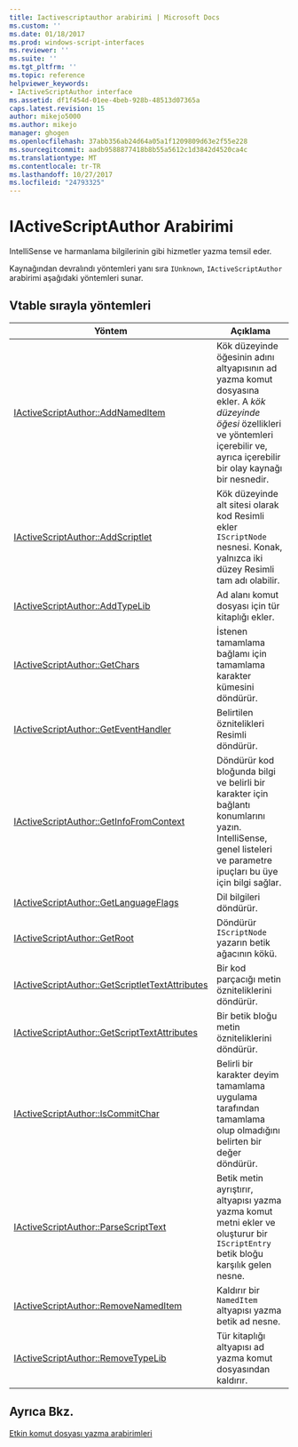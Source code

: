 ```yaml
---
title: Iactivescriptauthor arabirimi | Microsoft Docs
ms.custom: ''
ms.date: 01/18/2017
ms.prod: windows-script-interfaces
ms.reviewer: ''
ms.suite: ''
ms.tgt_pltfrm: ''
ms.topic: reference
helpviewer_keywords:
- IActiveScriptAuthor interface
ms.assetid: df1f454d-01ee-4beb-928b-48513d07365a
caps.latest.revision: 15
author: mikejo5000
ms.author: mikejo
manager: ghogen
ms.openlocfilehash: 37abb356ab24d64a05a1f1209809d63e2f55e228
ms.sourcegitcommit: aadb9588877418b8b55a5612c1d3842d4520ca4c
ms.translationtype: MT
ms.contentlocale: tr-TR
ms.lasthandoff: 10/27/2017
ms.locfileid: "24793325"
---
```

# <a name="iactivescriptauthor-interface"></a>IActiveScriptAuthor Arabirimi
IntelliSense ve harmanlama bilgilerinin gibi hizmetler yazma temsil eder.  
  
 Kaynağından devralındı yöntemleri yanı sıra `IUnknown`, `IActiveScriptAuthor` arabirimi aşağıdaki yöntemleri sunar.  
  
## <a name="methods-in-vtable-order"></a>Vtable sırayla yöntemleri  
  
|Yöntem|Açıklama|  
|------------|-----------------|  
|[IActiveScriptAuthor::AddNamedItem](../../winscript/reference/iactivescriptauthor-addnameditem.md)|Kök düzeyinde öğesinin adını altyapısının ad yazma komut dosyasına ekler. A *kök düzeyinde öğesi* özellikleri ve yöntemleri içerebilir ve, ayrıca içerebilir bir olay kaynağı bir nesnedir.|  
|[IActiveScriptAuthor::AddScriptlet](../../winscript/reference/iactivescriptauthor-addscriptlet.md)|Kök düzeyinde alt sitesi olarak kod Resimli ekler `IScriptNode` nesnesi. Konak, yalnızca iki düzey Resimli tam adı olabilir.|  
|[IActiveScriptAuthor::AddTypeLib](../../winscript/reference/iactivescriptauthor-addtypelib.md)|Ad alanı komut dosyası için tür kitaplığı ekler.|  
|[IActiveScriptAuthor::GetChars](../../winscript/reference/iactivescriptauthor-getchars.md)|İstenen tamamlama bağlamı için tamamlama karakter kümesini döndürür.|  
|[IActiveScriptAuthor::GetEventHandler](../../winscript/reference/iactivescriptauthor-geteventhandler.md)|Belirtilen öznitelikleri Resimli döndürür.|  
|[IActiveScriptAuthor::GetInfoFromContext](../../winscript/reference/iactivescriptauthor-getinfofromcontext.md)|Döndürür kod bloğunda bilgi ve belirli bir karakter için bağlantı konumlarını yazın. IntelliSense, genel listeleri ve parametre ipuçları bu üye için bilgi sağlar.|  
|[IActiveScriptAuthor::GetLanguageFlags](../../winscript/reference/iactivescriptauthor-getlanguageflags.md)|Dil bilgileri döndürür.|  
|[IActiveScriptAuthor::GetRoot](../../winscript/reference/iactivescriptauthor-getroot.md)|Döndürür `IScriptNode` yazarın betik ağacının kökü.|  
|[IActiveScriptAuthor::GetScriptletTextAttributes](../../winscript/reference/iactivescriptauthor-getscriptlettextattributes.md)|Bir kod parçacığı metin özniteliklerini döndürür.|  
|[IActiveScriptAuthor::GetScriptTextAttributes](../../winscript/reference/iactivescriptauthor-getscripttextattributes.md)|Bir betik bloğu metin özniteliklerini döndürür.|  
|[IActiveScriptAuthor::IsCommitChar](../../winscript/reference/iactivescriptauthor-iscommitchar.md)|Belirli bir karakter deyim tamamlama uygulama tarafından tamamlama olup olmadığını belirten bir değer döndürür.|  
|[IActiveScriptAuthor::ParseScriptText](../../winscript/reference/iactivescriptauthor-parsescripttext.md)|Betik metin ayrıştırır, altyapısı yazma yazma komut metni ekler ve oluşturur bir `IScriptEntry` betik bloğu karşılık gelen nesne.|  
|[IActiveScriptAuthor::RemoveNamedItem](../../winscript/reference/iactivescriptauthor-removenameditem.md)|Kaldırır bir `NamedItem` altyapısı yazma betik ad nesne.|  
|[IActiveScriptAuthor::RemoveTypeLib](../../winscript/reference/iactivescriptauthor-removetypelib.md)|Tür kitaplığı altyapısı ad yazma komut dosyasından kaldırır.|  
  
## <a name="see-also"></a>Ayrıca Bkz.  
 [Etkin komut dosyası yazma arabirimleri](../../winscript/reference/active-script-authoring-interfaces.md)